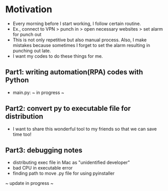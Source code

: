 # Motivation
- Every morning before I start working, I follow certain routine. 
- Ex., connect to VPN > punch in > open necessary websites > set alarm for punch out
- This is not only repetitive but also manual process. Also, I make mistakes because sometimes I forget to set the alarm resulting in punching out late.
- I want my codes to do these things for me.

## Part1: writing automation(RPA) codes with Python
- main.py: ~ in progress ~

## Part2: convert py to executable file for distribution
- I want to share this wonderful tool to my friends so that we can save time too!

## Part3: debugging notes
- distributing exec file in Mac as "unidentified developer"
- bad CPU in executable error 
- finding path to move .py file for using pyinstaller 

~ update in progress ~
